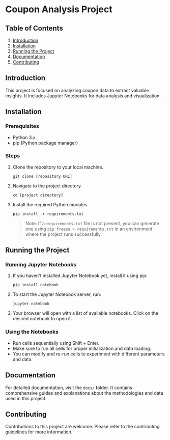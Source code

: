 # Coupon Analysis Project

## Table of Contents
1. [Introduction](#introduction)
2. [Installation](#installation)
3. [Running the Project](#running-the-project)
4. [Documentation](#documentation)
5. [Contributing](#contributing)

## Introduction
This project is focused on analyzing coupon data to extract valuable insights. It includes Jupyter Notebooks for data analysis and visualization.

## Installation

### Prerequisites
- Python 3.x
- pip (Python package manager)

### Steps
1. Clone the repository to your local machine.
   ```
   git clone [repository URL]
   ```
2. Navigate to the project directory.
   ```
   cd [project directory]
   ```
3. Install the required Python modules.
   ```
   pip install -r requirements.txt
   ```
   > Note: If a `requirements.txt` file is not present, you can generate one using `pip freeze > requirements.txt` in an environment where the project runs successfully.

## Running the Project

### Running Jupyter Notebooks
1. If you haven't installed Jupyter Notebook yet, install it using pip:
   ```
   pip install notebook
   ```
2. To start the Jupyter Notebook server, run:
   ```
   jupyter notebook
   ```
3. Your browser will open with a list of available notebooks. Click on the desired notebook to open it.

### Using the Notebooks
- Run cells sequentially using Shift + Enter.
- Make sure to run all cells for proper initialization and data loading.
- You can modify and re-run cells to experiment with different parameters and data.

## Documentation
For detailed documentation, visit the `docs/` folder. It contains comprehensive guides and explanations about the methodologies and data used in this project.

## Contributing
Contributions to this project are welcome. Please refer to the contributing guidelines for more information.

